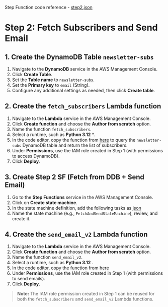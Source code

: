 
Step Function code reference - [step2.json](https://github.com/SrushithR/build-your-own-newsletter-step-functions-workshop/blob/main/step-functions/step2.json)

# Step 2: Fetch Subscribers and Send Email

## 1. Create the DynamoDB Table `newsletter-subs`
1. Navigate to the **DynamoDB** service in the AWS Management Console.
2. Click **Create Table**.
3. Set the **Table name** to `newsletter-subs`.
4. Set the **Primary key** to `email` (String).
5. Configure any additional settings as needed, then click **Create table**.

## 2. Create the `fetch_subscribers` Lambda function
1. Navigate to the **Lambda** service in the AWS Management Console.
2. Click **Create function** and choose the **Author from scratch** option.
3. Name the function `fetch_subscribers`.
4. Select a runtime, such as **Python 3.12** *.
5. In the code editor, copy the function from [here](https://github.com/SrushithR/build-your-own-newsletter-step-functions-workshop/blob/main/lambda-functions/fetch_subscribers.py) to query the `newsletter-subs` DynamoDB table and return the list of subscribers.
6. Under **Permissions**, use the IAM role created in Step 1 (with permissions to access DynamoDB).
7. Click **Deploy**.

## 3. Create Step 2 SF (Fetch from DDB + Send Email)
1. Go to the **Step Functions** service in the AWS Management Console.
2. Click on **Create state machine**.
3. In the state machine definition, add the following tasks as [json](https://github.com/SrushithR/build-your-own-newsletter-step-functions-workshop/blob/main/step-functions/step2.json)
4. Name the state machine (e.g., `FetchAndSendStateMachine`), review, and create it.

## 4. Create the `send_email_v2` Lambda function
1. Navigate to the **Lambda** service in the AWS Management Console.
2. Click **Create function** and choose the **Author from scratch** option.
3. Name the function `send_email_v2`.
4. Select a runtime, such as **Python 3.12** .
5. In the code editor, copy the function from [here](https://github.com/SrushithR/build-your-own-newsletter-step-functions-workshop/blob/main/lambda-functions/send_email_v2.py)
6. Under **Permissions**, use the IAM role created in Step 1 (with permissions to send emails).
7. Click **Deploy**.

> **Note:** The IAM role permission created in Step 1 can be reused for both the `fetch_subscribers` and `send_email_v2` Lambda functions.